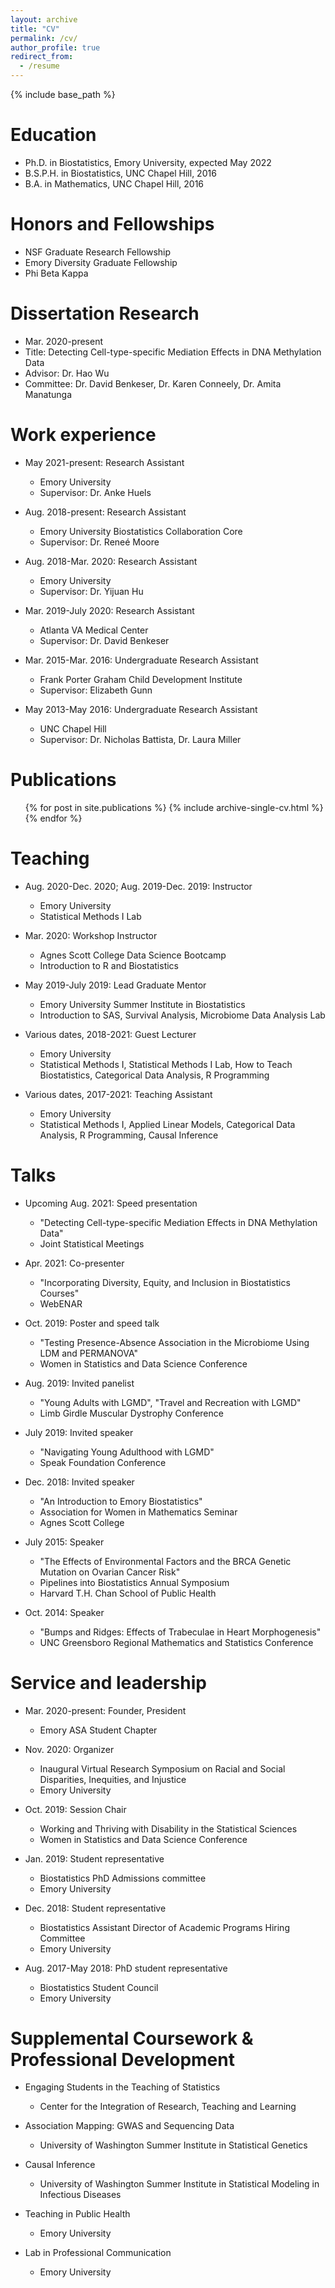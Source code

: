 ```yaml
---
layout: archive
title: "CV"
permalink: /cv/
author_profile: true
redirect_from:
  - /resume
---
```


{% include base_path %}

Education
======
* Ph.D. in Biostatistics, Emory University, expected May 2022
* B.S.P.H. in Biostatistics, UNC Chapel Hill, 2016
* B.A. in Mathematics, UNC Chapel Hill, 2016

Honors and Fellowships
======
* NSF Graduate Research Fellowship
* Emory Diversity Graduate Fellowship
* Phi Beta Kappa

Dissertation Research
=====
* Mar. 2020-present
* Title: Detecting Cell-type-specific Mediation Effects in DNA Methylation Data
* Advisor: Dr. Hao Wu
* Committee: Dr. David Benkeser, Dr. Karen Conneely, Dr. Amita Manatunga

Work experience
======
* May 2021-present: Research Assistant
  * Emory University
  * Supervisor: Dr. Anke Huels

* Aug. 2018-present: Research Assistant
  * Emory University Biostatistics Collaboration Core
  * Supervisor: Dr. Reneé Moore

* Aug. 2018-Mar. 2020: Research Assistant
  * Emory University
  * Supervisor: Dr. Yijuan Hu
 
* Mar. 2019-July 2020: Research Assistant
  * Atlanta VA Medical Center
  * Supervisor: Dr. David Benkeser
    
* Mar. 2015-Mar. 2016: Undergraduate Research Assistant
  * Frank Porter Graham Child Development Institute
  * Supervisor: Elizabeth Gunn

* May 2013-May 2016: Undergraduate Research Assistant
  * UNC Chapel Hill
  * Supervisor: Dr. Nicholas Battista, Dr. Laura Miller
  
Publications
======
  <ul>{% for post in site.publications %}
    {% include archive-single-cv.html %}
  {% endfor %}</ul>
    
Teaching
======
* Aug. 2020-Dec. 2020; Aug. 2019-Dec. 2019: Instructor
  * Emory University
  * Statistical Methods I Lab
 
* Mar. 2020: Workshop Instructor
  * Agnes Scott College Data Science Bootcamp
  * Introduction to R and Biostatistics
    
* May 2019-July 2019: Lead Graduate Mentor
  * Emory University Summer Institute in Biostatistics
  * Introduction to SAS, Survival Analysis, Microbiome Data Analysis Lab

* Various dates, 2018-2021: Guest Lecturer
  * Emory University
  * Statistical Methods I, Statistical Methods I Lab, How to Teach Biostatistics, Categorical Data Analysis, R Programming

* Various dates, 2017-2021: Teaching Assistant
  * Emory University
  * Statistical Methods I, Applied Linear Models, Categorical Data Analysis, R Programming, Causal Inference
  
Talks
======
* Upcoming Aug. 2021: Speed presentation
  * "Detecting Cell-type-specific Mediation Effects in DNA Methylation Data"
  * Joint Statistical Meetings

* Apr. 2021: Co-presenter
  * "Incorporating Diversity, Equity, and Inclusion in Biostatistics Courses"
  * WebENAR

* Oct. 2019: Poster and speed talk
  * "Testing Presence-Absence Association in the Microbiome Using LDM and PERMANOVA"
  * Women in Statistics and Data Science Conference

* Aug. 2019: Invited panelist
  * "Young Adults with LGMD", "Travel and Recreation with LGMD"
  * Limb Girdle Muscular Dystrophy Conference
    
* July 2019: Invited speaker
  * "Navigating Young Adulthood with LGMD"
  * Speak Foundation Conference
  
* Dec. 2018: Invited speaker
  * "An Introduction to Emory Biostatistics"
  * Association for Women in Mathematics Seminar
  * Agnes Scott College

* July 2015: Speaker
  * "The Effects of Environmental Factors and the BRCA Genetic Mutation on Ovarian Cancer Risk"
  * Pipelines into Biostatistics Annual Symposium
  * Harvard T.H. Chan School of Public Health
  
* Oct. 2014: Speaker
  * "Bumps and Ridges:  Effects of Trabeculae in Heart Morphogenesis"
  * UNC Greensboro Regional Mathematics and Statistics Conference

Service and leadership
======
* Mar. 2020-present: Founder, President
  * Emory ASA Student Chapter

* Nov. 2020: Organizer
  * Inaugural Virtual Research Symposium on Racial and Social Disparities, Inequities, and Injustice
  * Emory University

* Oct. 2019: Session Chair
  * Working and Thriving with Disability in the Statistical Sciences
  * Women in Statistics and Data Science Conference

* Jan. 2019: Student representative
  * Biostatistics PhD Admissions committee
  * Emory University
  
* Dec. 2018: Student representative
  * Biostatistics Assistant Director of Academic Programs Hiring Committee
  * Emory University
  
* Aug. 2017-May 2018: PhD student representative
  * Biostatistics Student Council
  * Emory University

Supplemental Coursework & Professional Development
=====
* Engaging Students in the Teaching of Statistics
  * Center for the Integration of Research, Teaching and Learning

* Association Mapping: GWAS and Sequencing Data
  * University of Washington Summer Institute in Statistical Genetics

* Causal Inference
  * University of Washington Summer Institute in Statistical Modeling in Infectious Diseases

* Teaching in Public Health
  * Emory University

* Lab in Professional Communication
  * Emory University
